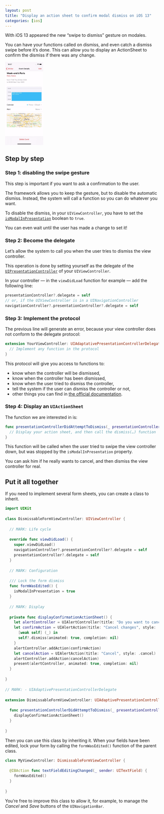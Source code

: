 ```yaml
---
layout: post
title: "Display an action sheet to confirm modal dismiss on iOS 13"
categories: [ios]
---
```


With iOS 13 appeared the new “swipe to dismiss” gesture on modales.

You can have your functions called on dismiss, and even catch a dismiss swipe before it’s done. This can allow you to display an ActionSheet to confirm the dismiss if there was any change.

<img src="/assets/2020-03-18/animation.gif" alt="Modal dismiss animation" width="125">


## Step by step


### Step 1: disabling the swipe gesture

This step is important if you want to ask a confirmation to the user.

The framework allows you to keep the gesture, but to disable the automatic dismiss. Instead, the system will call a function so you can do whatever you want.

To disable the dismiss, in your `UIViewController`, you have to set the [`isModalInPresentation`](https://developer.apple.com/documentation/uikit/uiviewcontroller/3229894-ismodalinpresentation) boolean to `true`.

You can even wait until the user has made a change to set it!


### Step 2: Become the delegate

Let’s allow the system to call you when the user tries to dismiss the view controller.

This operation is done by setting yourself as the delegate of the [`UIPresentationController`](https://developer.apple.com/documentation/uikit/uipresentationcontroller) of your `UIViewController`.

In your controller — in the `viewDidLoad` function for example — add the following line:

```swift
presentationController?.delegate = self
// or, if the UIViewController is in a UINavigationController
navigationController?.presentationController?.delegate = self
```


### Step 3: Implement the protocol

The previous line will generate an error, because your view controller does not conform to the delegate protocol:

```swift
extension YourViewController: UIAdaptativePresentationControllerDelegate {
  // Implement any function in the protocol
}
```

This protocol will give you access to functions to:

* know when the controller will be dismissed,
* know when the controller has been dismissed,
* know when the user tried to dismiss the controller,
* tell the system if the user can dismiss the controller or not,
* other things you can find in [the official documentation](https://developer.apple.com/documentation/uikit/uiadaptivepresentationcontrollerdelegate).


### Step 4: Display an `UIActionSheet`

The function we are interested in is:

```swift
func presentationControllerDidAttemptToDismiss(_ presentationController: UIPresentationController) {
  // Display your action sheet, and then call the dismiss(…) function
}
```

This function will be called when the user tried to swipe the view controller down, but was stopped by the `isModalInPresentation` property.

You can ask him if he really wants to cancel, and then dismiss the view controller for real.


## Put it all together

If you need to implement several form sheets, you can create a class to inherit.

```swift
import UIKit

class DismissableFormViewController: UIViewController {

  // MARK: Life cycle

  override func viewDidLoad() {
    super.viewDidLoad()
    navigationController?.presentationController?.delegate = self
    presentationController?.delegate = self
  }

  // MARK: Configuration

  /// Lock the form dismiss
  func formWasEdited() {
    isModalInPresentation = true
  }

  // MARK: Display

  private func displayConfirmationActionSheet() {
    let alertController = UIAlertController(title: "Do you want to cancel?", message: "The changes will be reversed.", preferredStyle: .actionSheet)
    let confirmAction = UIAlertAction(title: "Cancel changes", style: .destructive) {
      [weak self] (_) in
      self?.dismiss(animated: true, completion: nil)
    }
    alertController.addAction(confirmAction)
    let cancelAction = UIAlertAction(title: "Cancel", style: .cancel)
    alertController.addAction(cancelAction)
    present(alertController, animated: true, completion: nil)
  }

}

// MARK: - UIAdaptivePresentationControllerDelegate

extension DismissableFormViewController: UIAdaptivePresentationControllerDelegate {

  func presentationControllerDidAttemptToDismiss(_ presentationController: UIPresentationController) {
    displayConfirmationActionSheet()
  }

}

```

Then you can use this class by inheriting it. When your fields have been edited, lock your form by calling the `formWasEdited()` function of the parent class.

```swift
class MyViewController: DismissableFormViewController {

  @IBAction func textFieldEditingChanged(_ sender: UITextField) {
    formWasEdited()
  }

}
```

You’re free to improve this class to allow it, for example, to manage the _Cancel_ and _Save_ buttons of the `UINavigationBar`.